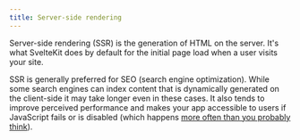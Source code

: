 ```yaml
---
title: Server-side rendering
---
```


Server-side rendering (SSR) is the generation of HTML on the server. It's what SvelteKit does by default for the initial page load when a user visits your site.

SSR is generally preferred for SEO (search engine optimization). While some search engines can index content that is dynamically generated on the client-side it may take longer even in these cases. It also tends to improve perceived performance and makes your app accessible to users if JavaScript fails or is disabled (which happens [more often than you probably think](https://kryogenix.org/code/browser/everyonehasjs.html)).
